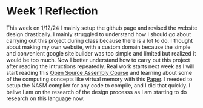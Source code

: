 # Week 1 Reflection
This week on 1/12/24 I mainly setup the github page and revised the website design drastically. I mainly struggled to understand how I should go about carrying out this project during class because there is a lot to do. I thought about making my own website, with a custom domain because the simple and convenient google site builder was too simple and limited but realized it would be too much. Now I better understand how to carry out this project after reading the intructions repeatedly.
Real work starts next week as I will start reading this [Open Source Assembly Course](https://github.com/hackclub/some-assembly-required/tree/main) and learning about some of the computing concepts like virtual memory with this [Paper](https://www.geeksforgeeks.org/virtual-memory-in-operating-system/amp/). I needed to setup the NASM compiler for any code to compile, and I did that quickly. I belive I am on the research of the design processs as I am starting to do research on this language now.
